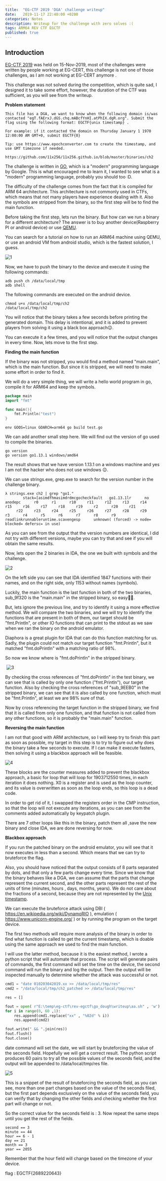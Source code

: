 ```yaml
---
title:  "EG-CTF 2019 'DGA' challenge writeup"
date:   2019-11-17 22:40:00 +0200
categories: Notes
description: Writeup for the challenge with zero solves :( 
tags: ARM64 REV CTF EGCTF
published: true
---
```

## **Introduction**

[EG-CTF 2019](https://ctf2019.egcert.eg) was held on 15-Nov-2019, most of the challenges were written by people working at EG-CERT,  this challenge is not one of those challenges, as I am not working at EG-CERT anymore .

This challenge was not solved during the competition, which is quite sad, I designed it to take some effort, however, the duration of the CTF was sufficient, as you will see from the writeup.

**Problem statement**

```
This file has a DGA, we want to know when the following domain is/was contacted "egT.fAErxJ.dGS.chq.mABcfYnHI.atPhIX.dgR.org". Submit the flag using the following format: EGCTF{unix timestamp} .

For example: if it contacted the domain on Thursday January 1 1970 12:00:00 AM GMT+0, submit EGCTF{0}

Tip: use https://www.epochconverter.com to create the timestamp, and use GMT timezone if needed.

https://github.com/11x256/11x256.github.io/blob/master/binaries/ch2

```



The challenge is written in [GO](https://golang.org), which is a "modern" programming language by Google. This is what encouraged me to learn it, I wanted to see what is a "modern" programming language, probably you should too :D.

The difficulty of the challenge comes from the fact that it is compiled for ARM 64 architecture. This architecture is not commonly used in CTFs, which means that not many players have experience dealing with it. Also the symbols are stripped from the binary, so the first step will be to find the main function.

Before taking the first step, lets run the binary. But how can we run a binary for a different architecture? The answer is to buy another device(Raspberry PI or android device) or use [QEMU](https://www.qemu.org).

You can search for a tutorial on how to run an ARM64 machine using QEMU, or use an android VM from android studio, which is the fastest solution, I guess.

![1](https://raw.githubusercontent.com/11x256/11x256.github.io/master/images/2/1.PNG)

Now, we have to push the binary to the device and execute it using the following commands:

```shell
adb push ch /data/local/tmp
adb shell
```

The following commands are executed on the android device.

```shell
chmod u+x /data/local/tmp/ch2
/data/local/tmp/ch2
```

You will notice that the binary takes a few seconds before printing the generated domain. This delay is intentional, and it is added to prevent players from solving it using a black box approach:wink:.

You can execute it a few times, and you will notice that the output changes in every time. Now, lets move to the first step.



**Finding the main function**

If the binary was not stripped, you would find a method named "main.main", which is the main function. But since it is stripped, we will need to make some effort in order to find it.

We will do a very simple thing, we will write a hello world program in go, compile it for ARM64 and keep the symbols.

```go
package main
import "fmt"

func main(){
	fmt.Println("test")
}
```

```shell
env GOOS=linux GOARCH=arm64 go build test.go
```

We can add another small step here. We will find out the version of go used to compile the binaries.

```shell
go version
go version go1.13.1 windows/amd64
```

The result shows that we have version 1.13.1 on a windows machine and yes I am not the hacker who does not use windows :wink:.

We can use strings.exe, grep.exe to search for the version number in the challenge binary.

```shell
λ strings.exe ch2 | grep "go1."
        stack=[asimdfhmasimdrdmcgocheckfault   go1.13.1lr      no anodepc      r0      r1      r10     r11     r12     r13     r14     r15     r16     r17     r18     r19     r2      r20     r21
     r22     r23     r24     r25     r26     r27     r28     r29     r3      r4      r5      r6      r7      r8      r9      readlinkrunnableruntime.scavengesp      unknown( (forced) -> node= blocked= defersc= in use)
```

As you can see from the output that the version numbers are identical, I did not try with different versions, maybe you can try that and see if you will obtain the same results.

Now, lets open the 2 binaries in IDA, the one we built with symbols and the challenge.

![2](https://raw.githubusercontent.com/11x256/11x256.github.io/master/images/2/2.png)

On the left side you can see that IDA identified 1847 functions with their names, and on the right side, only 1153 without names (symbols).

Luckily, the main function is the last function in both of the two binaries, sub_9f320 is the "main.main" in the stripped binary, so easy🤦‍♂️.

But, lets ignore the previous line, and try to identify it using a more effective method. We will compare the two binaries, and we will try to identify the functions that are present in both of them, our target should be "fmt.Println", or other IO functions that can print to the stdout as we saw when we ran the binary on the android emulator.

Diaphora is a great plugin for IDA that can do this function matching for us. Sadly, the plugin could not match our target function "fmt.Println", but it matched "fmt.doPrintln" with a matching ratio of 98%.

So now we know where is "fmt.doPrintln" in the stripped binary.

​	![3](https://raw.githubusercontent.com/11x256/11x256.github.io/master/images/2/3.PNG)

By checking the cross references of "fmt.doPrintln" in the test binary, we can see that is called by only one function ("fmt.Println"), our target function. Also by checking the cross references of "sub_9EEB0" in the stripped binary, we can see that it is also called by one function, which must be "fmt.Println", at least we are 98% sure of that.

Now by cross referencing the target function in the stripped binary, we find that it is called from only one function, and that function is not called from any other functions, so it is probably the "main.main" function.



**Reversing the main function**

I am not that good with ARM architecture, so I will keep try to finish this part as soon as possible, my target in this step is to try to figure out why does the binary take a few seconds to execute. If I can make it execute fasters, then solving it using a blackbox approach will be feasible.

![4](https://raw.githubusercontent.com/11x256/11x256.github.io/master/images/2/4.PNG)

These blocks are the counter measures added to prevent the blackbox approach, a basic for loop that will loop for 1903712550 times, in each iteration it does nothing. X0 is a register and is used as the loop counter, and its value is overwritten as soon as the loop ends, so this loop is a dead code.

In order to get rid of it, I swapped the registers order in the CMP instruction, so that the loop will not execute any iterations, as you can see from the comments added automatically by keypatch plugin.

There are 7 other loops like this in the binary, patch them all ,save the new binary and close IDA, we are done reversing for now.

**Blackbox approach**

If you run the patched binary on the android emulator, you will see that it now executes in less than a second. Which means that we can try to bruteforce the flag.

Also, you should have noticed that the output consists of 8 parts separated by dots, and that only a few parts change every time. Since we know that the binary behaves like a DGA, we can assume that the parts that change represent the current second, and the other parts represent the rest of the units of time (minutes, hours , days, months, years). We do not care about the fractions of a second, because they are not represented by the [Unix timestamp](https://en.wikipedia.org/wiki/Unix_time).

We can execute the bruteforce attack using DBI ( https://en.wikipedia.org/wiki/DynamoRIO ), emulation ( https://www.unicorn-engine.org/ ) or by running the program on the target device.

The first two methods will require more analysis of the binary in order to find what function is called to get the current timestamp, which is doable using the same approach we used to find the main function.

I will use the latter method, because it is the easiest method, I wrote a python script that will automate that process. The script will generate pairs of commands, the first command will set the time on the device, the second command will run the binary and log the output. Then the output will be inspected manually to determine whether the attack was successful or not.

```python
cmd1 = "date 010203042019.xx >> /data/local/tmp/res"
cmd2 = "/data/local/tmp/ch2_patched >> /data/local/tmp/res"

res = []

fout = open( r"E:\temp\eg-ctf\rev-egctf\go_dough\writeup\aa.sh" , 'w')
for i in range(0, 60 ,1):
    res.append(cmd1.replace("xx" , "%02d" % i))
    res.append(cmd2)

fout.write(" && ".join(res))
fout.flush()
fout.close()

```

date command will set the date, we will start by bruteforcing the value of the seconds field. Hopefully we will get a correct result. The python script produces 60 pairs to try all the possible values of the seconds field, and the output will be appended to /data/local/tmp/res file.

![5](https://raw.githubusercontent.com/11x256/11x256.github.io/master/images/2/5.PNG)

This is a snippet of the result of bruteforcing the seconds field, as you can see, more than one part changes based on the value of the seconds filed, but the first part depends exclusively on the value of the seconds field, you can verify that by changing the other fields and checking whether the first part will change or not.

So the correct value for the seconds field is : 3. Now repeat the same steps until you get the rest of the fields.

```
second == 3
minute == 44
hour == 6 - 1
day == 21 
month == 3
year == 2055
```

Remember that the hour field will change based on the timezone of your device.

flag : EGCTF{2689220643}
